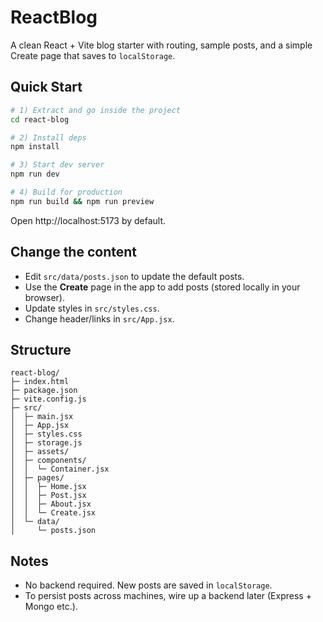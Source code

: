 # ReactBlog

A clean React + Vite blog starter with routing, sample posts, and a simple Create page that saves to `localStorage`.

## Quick Start

```bash
# 1) Extract and go inside the project
cd react-blog

# 2) Install deps
npm install

# 3) Start dev server
npm run dev

# 4) Build for production
npm run build && npm run preview
```

Open http://localhost:5173 by default.

## Change the content

- Edit `src/data/posts.json` to update the default posts.
- Use the **Create** page in the app to add posts (stored locally in your browser).
- Update styles in `src/styles.css`.
- Change header/links in `src/App.jsx`.

## Structure

```
react-blog/
├─ index.html
├─ package.json
├─ vite.config.js
├─ src/
│  ├─ main.jsx
│  ├─ App.jsx
│  ├─ styles.css
│  ├─ storage.js
│  ├─ assets/
│  ├─ components/
│  │  └─ Container.jsx
│  ├─ pages/
│  │  ├─ Home.jsx
│  │  ├─ Post.jsx
│  │  ├─ About.jsx
│  │  └─ Create.jsx
│  └─ data/
│     └─ posts.json
```

## Notes

- No backend required. New posts are saved in `localStorage`.
- To persist posts across machines, wire up a backend later (Express + Mongo etc.).
